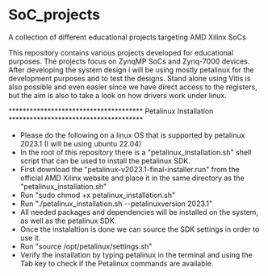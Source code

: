 # SoC_projects
A collection of different educational projects targeting AMD Xilinx SoCs 

This repository contains various projects developed for educational purposes. The projects focus on ZynqMP SoCs and Zynq-7000 devices. After developing the system design i will be using mostly petalinux for the development purposes and to test the designs. Stand alone using Vitis is also possible and even easier since we have direct access to the registers, but the aim is also to take a look on how drivers work under linux.

************************************** Petalinux Installation **************************************
- Please do the following on a linux OS that is supported by petalinux 2023.1 (I will be using ubuntu 22.04)
- In the root of this repository there is a "petalinux_installation.sh" shell script that can be used to install the petalinux SDK.
- First download the "petalinux-v2023.1-final-installer.run" from the official AMD Xilinx website and place it in the same directory as the "petalinux_installation.sh"
- Run "sudo chmod +x petalinux_installation.sh"
- Run "./petalinux_installation.sh --petalinuxversion 2023.1"
- All needed packages and dependencies will be installed on the system, as well as the petalinux SDK.
- Once the instalaltion is done we can source the SDK settings in order to use it. 
- Run "source /opt/petalinux/settings.sh" 
- Verify the installation by typing petalinux in the terminal and using the Tab key to check if the Petalinux commands are available.
